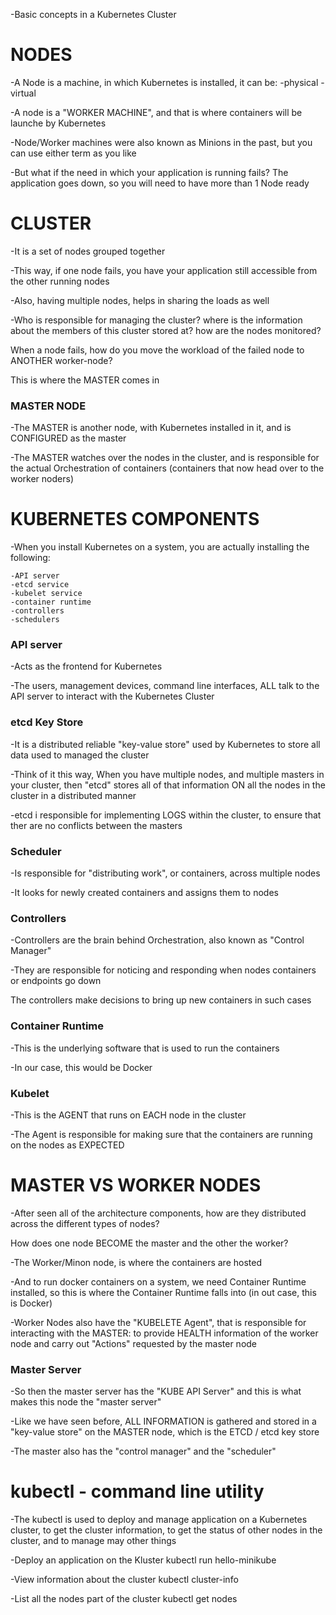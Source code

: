 -Basic concepts in a Kubernetes Cluster


# NODES

-A Node is a machine, in which Kubernetes is installed, it can be:
    -physical
    -virtual

-A node is a "WORKER MACHINE", and that is where containers will be launche by Kubernetes

-Node/Worker machines were also known as Minions in the past,
but you can use either term as you like

-But what if the need in which your application is running fails?
The application goes down, so you will need to have more than 1 Node ready


# CLUSTER

-It is a set of nodes grouped together

-This way, if one node fails, you have your application still accessible from the other running nodes

-Also, having multiple nodes, helps in sharing the loads as well

-Who is responsible for managing the cluster?
where is the information about the members of this cluster stored at?
how are the nodes monitored?

When a node fails, how do you move the workload of the failed node to ANOTHER worker-node?

This is where the MASTER comes in


### MASTER NODE
-The MASTER is another node, with Kubernetes installed in it,
and is CONFIGURED as the master

-The MASTER watches over the nodes in the cluster,
and is responsible for the actual Orchestration of containers (containers that now head over to the worker noders)


# KUBERNETES COMPONENTS

-When you install Kubernetes on a system, you are actually installing the following:

    -API server
    -etcd service
    -kubelet service
    -container runtime
    -controllers
    -schedulers

### API server
-Acts as the frontend for Kubernetes

-The users, management devices, command line interfaces,
ALL talk to the API server to interact with the Kubernetes Cluster

### etcd Key Store
-It is a distributed reliable "key-value store" used by Kubernetes to store all data used to managed the cluster

-Think of it this way,
When you have multiple nodes, and multiple masters in your cluster,
then "etcd" stores all of that information ON all the nodes in the cluster in a distributed manner

-etcd i responsible for implementing LOGS within the cluster, to ensure that ther are no conflicts between the masters

### Scheduler
-Is responsible for "distributing work", or containers, across multiple nodes

-It looks for newly created containers and assigns them to nodes

### Controllers
-Controllers are the brain behind Orchestration, also known as "Control Manager"

-They are responsible for noticing and responding when
nodes
containers
or endpoints
go down

The controllers make decisions to bring up new containers in such cases

### Container Runtime
-This is the underlying software that is used to run the containers

-In our case, this would be Docker

### Kubelet
-This is the AGENT that runs on EACH node in the cluster

-The Agent is responsible for making sure that the containers are running on the nodes as EXPECTED



# MASTER VS WORKER NODES

-After seen all of the architecture components,
how are they distributed across the different types of nodes?

How does one node BECOME the master and the other the worker?

-The Worker/Minon node, is where the containers are hosted

-And to run docker containers on a system, we need Container Runtime installed, so this is where the Container Runtime falls into (in out case, this is Docker)

-Worker Nodes also have the "KUBELETE Agent", that is responsible for interacting with the MASTER:
to provide HEALTH information of the worker node
and carry out "Actions" requested by the master node


### Master Server
-So then the master server has the "KUBE API Server" and this is what makes this node the "master server"

-Like we have seen before, ALL INFORMATION is gathered and stored in a "key-value store" on the MASTER node, which is the ETCD / etcd key store

-The master also has the "control manager" and the "scheduler"



# kubectl - command line utility

-The kubectl is used to deploy and manage application on a Kubernetes cluster,
to get the cluster information,
to get the status of other nodes in the cluster,
and to manage may other things

-Deploy an application on the Kluster
kubectl run hello-minikube

-View information about the cluster
kubectl cluster-info

-List all the nodes part of the cluster
kubectl get nodes

